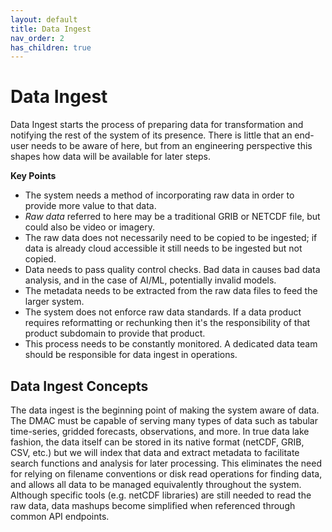 ```yaml
---
layout: default
title: Data Ingest
nav_order: 2
has_children: true
---
```


# Data Ingest

Data Ingest starts the process of preparing data for transformation and notifying the rest of the system of its presence. There is little that an end-user needs to be aware of here, but from an engineering perspective this shapes how data will be available for later steps.

**Key Points**
- The system needs a method of incorporating raw data in order to provide more value to that data.
- *Raw data* referred to here may be a traditional GRIB or NETCDF file, but could also be video or imagery.
- The raw data does not necessarily need to be copied to be ingested; if data is already cloud accessible it still needs to be ingested but not copied.
- Data needs to pass quality control checks. Bad data in causes bad data analysis, and in the case of AI/ML, potentially invalid models.
- The metadata needs to be extracted from the raw data files to feed the larger system.
- The system does not enforce raw data standards. If a data product requires reformatting or rechunking then it's the responsibility of that product subdomain to provide that product.
- This process needs to be constantly monitored. A dedicated data team should be responsible for data ingest in operations.

## Data Ingest Concepts

The data ingest is the beginning point of making the system aware of data. The DMAC must be capable of serving many types of data such as tabular time-series, gridded forecasts, observations, and more. In true data lake fashion, the data itself can be stored in its native format (netCDF, GRIB, CSV, etc.) but we will index that data and extract metadata to facilitate search functions and analysis for later processing. This eliminates the need for relying on filename conventions or disk read operations for finding data, and allows all data to be managed equivalently throughout the system. Although specific tools (e.g. netCDF libraries) are still needed to read the raw data, data mashups become simplified when referenced through common API endpoints.